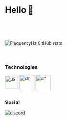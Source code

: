 
<h1>Hello 🤠</h1>
</br>

</br>
</br>

![FrequencyHz GitHub stats](https://github-readme-stats.vercel.app/api?username=FrequencyHz&show_icons=true&theme=codeSTACKr)


</br>

##

<div style="display: inline_block">
  
<h3>Technologies</h3>
          
  
  <img align="center" alt="JS" src="https://cdn.jsdelivr.net/gh/devicons/devicon/icons/javascript/javascript-plain.svg" height="43px">
  
  <img align="center" alt="c#" src="https://cdn.jsdelivr.net/gh/devicons/devicon/icons/csharp/csharp-line.svg" height="50px">
  
  <img align="center" alt="c#" src="https://cdn.jsdelivr.net/gh/devicons/devicon/icons/arduino/arduino-original-wordmark.svg" height="50px">
  
  ##
  
  <h3>Social</h3>
  <a href="https://discordapp.com/users/609858713263538196/" target="_blank"><img align="center" alt="discord" src="https://img.shields.io/badge/Discord-7289DA?style=for-the-badge&logo=discord&logoColor=white" ></a>
  
  
  
    
</div>

  ##
